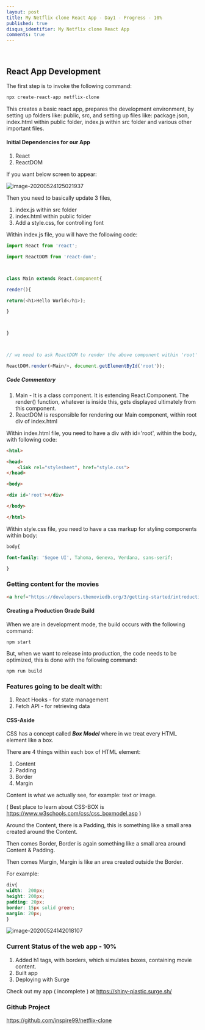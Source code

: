 ```yaml
---
layout: post
title: My Netflix clone React App - Day1 - Progress - 10%
published: true
disqus_identifier: My Netflix clone React App
comments: true
---
```



​        
## React App Development

The first step is to invoke the following command:

```javascript
npx create-react-app netflix-clone
```

This creates a basic react app, prepares the development environment, by setting up folders like: public, src, and setting up files like: package.json, index.html within public folder, index.js within src folder and various other important files.



#### Initial Dependencies for our App

1. React
2. ReactDOM

If you want below screen to appear:

![image-20200524125021937]({{site.url}}/assets/img/netflix_clone/hello.png)

Then you need to basically update 3 files,

1. index.js within src folder
2. index.html within public folder
3. Add a style.css, for controlling font

Within index.js file, you will have the following code:

```javascript
import React from 'react';

import ReactDOM from 'react-dom';



class Main extends React.Component{

render(){

return(<h1>Hello World</h1>);

}



}



// we need to ask ReactDOM to render the above component within 'root' div of index.html

ReactDOM.render(<Main/>, document.getElementById('root'));
```



##### Code Commentary

1. Main - It is a class component. It is extending React.Component. The render() function, whatever is inside this, gets displayed ultimately from this component.
2. ReactDOM is responsible for rendering our Main component, within root div of index.html

Within index.html file, you need to have a div with id='root', within the body, with following code:

```html
<html>

<head>
    <link rel="stylesheet", href="style.css">
</head>

<body>

<div id='root'></div>

</body>

</html>
```



Within style.css file, you need to have a css markup for styling components within body:

```css
body{

font-family: 'Segoe UI', Tahoma, Geneva, Verdana, sans-serif;

}
```



### Getting content for the movies

```html
<a href="https://developers.themoviedb.org/3/getting-started/introduction">TheMovieDB</a>
```



#### Creating a Production Grade Build

When we are in development mode, the build occurs with the following command:

```
npm start
```



But, when we want to release into production, the code needs to be optimized, this is done with the following command:

```
npm run build
```



### Features going to be dealt with:

1. React Hooks - for state management
2. Fetch API - for retrieving data



#### CSS-Aside

CSS has a concept called ***Box Model*** where in we treat every HTML element like a box.

There are 4 things within each box of HTML element:

1. Content
2. Padding
3. Border
4. Margin

Content is what we actually see, for example: text or image.

( Best place to learn about CSS-BOX is https://www.w3schools.com/css/css_boxmodel.asp )

Around the Content, there is a Padding, this is something like a small area created around the Content.

Then comes Border, Border is again something like a small area around Content & Padding.

Then comes Margin, Margin is like an area created outside the Border.

For example:

```css
div{
width:  200px;
height: 200px;
padding: 20px;
border: 15px solid green;
margin: 20px;
}
```

![image-20200524142018107]({{site.url}}/assets/img/netflix_clone/hello_box.png)

### Current Status of the web app - 10%

1. Added h1 tags, with borders, which simulates boxes, containing movie content.
2. Built app
3. Deploying with Surge

Check out my app ( incomplete ) at https://shiny-plastic.surge.sh/

### Github Project

https://github.com/inspire99/netflix-clone